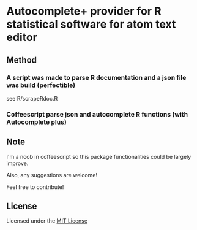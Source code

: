 # Autocomplete+ provider for R statistical software for atom text editor

## Method

### A script was made to parse R documentation and a json file was build (perfectible)
see R/scrapeRdoc.R

### Coffeescript parse json and autocomplete R functions (with Autocomplete plus)


## Note
I'm a noob in coffeescript so this package functionalities could be largely improve.

Also, any suggestions are welcome!

Feel free to contribute!

## License
Licensed under the [MIT License](https://raw.githubusercontent.com/guillaumechaumet/autocomplete-R/master/LICENSE)

